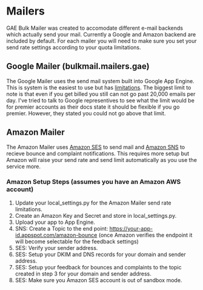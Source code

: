 # Mailers
GAE Bulk Mailer was created to accomodate different e-mail backends which actually send your mail. Currently 
a Google and Amazon backend are included by default. For each mailer you will need to make sure you set your
send rate settings according to your quota limitations.

## Google Mailer (bulkmail.mailers.gae)
The Google Mailer uses the send mail system built into Google App Engine.  This is system is the easiest to use
but has [limitations](https://developers.google.com/appengine/docs/quotas#Mail). The biggest limit to note is that
even if you get billed you still can not go past 20,000 emails per day. I've tried to talk to Google representives
to see what the limit would be for premier accounts as their docs state it should be flexible if you go premier.
However, they stated you could not go above that limit.

## Amazon Mailer
The Amazon Mailer uses [Amazon SES](http://aws.amazon.com/ses/) to send mail and 
[Amazon SNS](http://aws.amazon.com/sns/) to recieve bounce and complaint notifications.  This requires more 
setup but Amazon will raise your send rate and send limit automatically as you use the service more.

### Amazon Setup Steps (assumes you have an Amazon AWS account)
1. Update your local_settings.py for the Amazon Mailer send rate limitations.
2. Create an Amazon Key and Secret and store in local_settings.py.
3. Upload your app to App Engine.
4. SNS: Create a Topic to the end point: https://your-app-id.appspot.com/amazon-bounce (once Amazon verifies the endpoint it will become selectable for the feedback settings)
5. SES: Verify your sender address.
6. SES: Setup your DKIM and DNS records for your domain and sender address.
7. SES: Setup your feedback for bounces and complaints to the topic created in step 3 for your domain and sender address.
8. SES: Make sure you Amazon SES account is out of sandbox mode.

